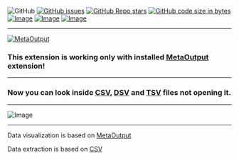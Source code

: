 ![GitHub](https://img.shields.io/github/license/viacheslav-lozinskyi/Preview-CSV)
[![GitHub issues](https://img.shields.io/github/issues/viacheslav-lozinskyi/Preview-CSV)](https://github.com/viacheslav-lozinskyi/Preview-CSV/issues)
[![GitHub Repo stars](https://img.shields.io/github/stars/viacheslav-lozinskyi/Preview-CSV)](https://github.com/viacheslav-lozinskyi/Preview-CSV/stargazers)
[![GitHub code size in bytes](https://img.shields.io/github/languages/code-size/viacheslav-lozinskyi/Preview-CSV)](https://github.com/viacheslav-lozinskyi/Preview-CSV)
[![Image](https://img.shields.io/badge/VS-2022-blueviolet)](https://marketplace.visualstudio.com/items?itemName=ViacheslavLozinskyi.MetaOutput-2022)
[![Image](https://img.shields.io/badge/VS-2019-blueviolet)](https://marketplace.visualstudio.com/items?itemName=ViacheslavLozinskyi.MetaOutput-2019)
[![Image](https://img.shields.io/badge/VS-2017-blueviolet)](https://marketplace.visualstudio.com/items?itemName=ViacheslavLozinskyi.MetaOutput-2019)

---

[![MetaOutput](https://www.metaoutput.net/_functions/watch?source=GITHUB&size=128x128&project=Preview-CSV&url=https://marketplace.visualstudio.com/items?itemName=ViacheslavLozinskyi.Preview-CSV)](https://www.metaoutput.net/?utm_source=github.com&utm_medium=referral&utm_campaign=redirect-to-homepage&utm_term=2021-11-21&utm_content=Preview-CSV)

### This extension is working only with installed [MetaOutput](https://www.metaoutput.net/?utm_source=github.com&utm_medium=referral&utm_campaign=redirect-to-homepage&utm_term=2021-11-21&utm_content=Preview-CSV) extension!

---

### Now you can look inside [CSV](https://en.wikipedia.org/wiki/Comma-separated_values), [DSV](https://en.wikipedia.org/wiki/Comma-separated_values) and [TSV](https://en.wikipedia.org/wiki/Comma-separated_values) files not opening it.

---

![Image](https://viacheslav-lozinskyi.github.io/Preview-CSV/resource/video/Presentation1.gif)

---

Data visualization is based on [MetaOutput](https://www.metaoutput.net/?utm_source=github.com&utm_medium=referral&utm_campaign=redirect-to-homepage&utm_term=2021-11-21&utm_content=Preview-CSV)

Data extraction is based on [CSV](https://github.com/stevehansen/csv/)
